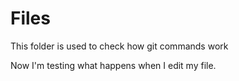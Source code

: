 # Files
This folder is used to check how git commands work

Now I'm testing what happens when I edit my file.